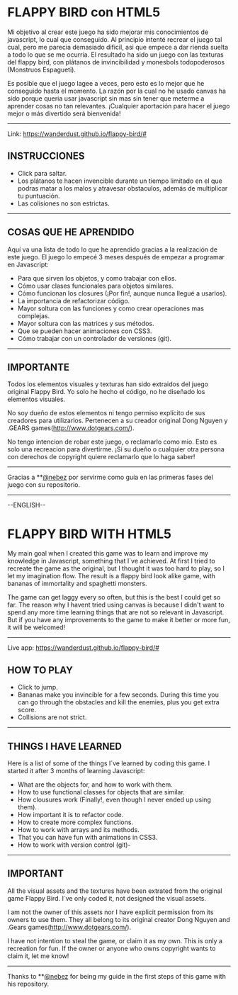 FLAPPY BIRD con HTML5
=========
Mi objetivo al crear este juego ha sido mejorar mis conocimientos de javascript, lo cual que conseguido. Al principio intenté recrear el juego tal cual, pero me parecia demasiado dificil, asi que empece a dar rienda suelta a todo lo que se me ocurría. El resultado ha sido un juego con las texturas del flappy bird, con plátanos de invincibilidad y monesbols todopoderosos (Monstruos  Espagueti). 

Es posible que el juego lagee a veces, pero esto es lo mejor que he conseguido hasta el momento. La razón por la cual no he usado canvas ha sido porque queria usar javascript sin mas sin tener que meterme a aprender cosas no tan relevantes. ¡Cualquier aportación para hacer el juego mejor o más divertido será bienvenida!

-------
Link: https://wanderdust.github.io/flappy-bird/#

INSTRUCCIONES
--------------
- Click para saltar.
- Los plátanos te hacen invencible durante un tiempo limitado en el que podras matar a los malos y atravesar obstaculos, además de multiplicar tu puntuación.
- Las colisiones no son estrictas.

-------------

COSAS QUE HE APRENDIDO
---------
Aquí va una lista de todo lo que he aprendido gracias a la realización de este juego. El juego lo empecé 3 meses después de empezar a programar en Javascript:

- Para que sirven los objetos, y como trabajar con ellos.
- Cómo usar clases funcionales para objetos similares.
- Cómo funcionan los closures (¡Por fin!, aunque nunca llegué a usarlos).
- La importancia de refactorizar código.
- Mayor soltura con las funciones y como crear operaciones mas complejas.
- Mayor soltura con las matrices y sus métodos.
- Que se pueden hacer animaciones con CSS3.
- Cómo trabajar con un controlador de versiones (git).

------

IMPORTANTE
---------
Todos los elementos visuales y texturas han sido extraidos del juego original Flappy Bird. Yo solo he hecho el código, no he diseñado los elementos visuales. 

No soy dueño de estos elementos ni tengo permiso explícito de sus creadores para utilizarlos. Pertenecen a su creador original Dong Nguyen y .GEARS games(http://www.dotgears.com/).

No tengo intencion de robar este juego, o reclamarlo como mio. Esto es solo una recreacion para divertirme. ¡Si su dueño o cualquier otra persona con derechos de copyright quiere reclamarlo que lo haga saber!

------
Gracias a **[@nebez](https://github.com/nebez/floppybird) por servirme como guía en las primeras fases del juego con su repositorio.

-----------------




--ENGLISH--


FLAPPY BIRD WITH HTML5
=====================
My main goal when I created this game was to learn and improve my knowledge in Javascript, something that I´ve achieved. At first I tried to recreate the game as the original, but I thought it was too hard to play, so I let my imagination flow. The result is a flappy bird look alike game, with bananas of immortality and spaghetti monsters. 

The game can get laggy every so often, but this is the best I could get so far. The reason why I havent tried using canvas is because I didn't want to spend any more time learning things that are not so relevant in Javascript. But if you have any improvements to the game to make it better or more fun, it will be welcomed!

----------
Live app: https://wanderdust.github.io/flappy-bird/#

HOW TO PLAY
------------
- Click to jump.
- Bananas make you invincible for a few seconds. During this time you can go through the obstacles and kill the enemies, plus you get extra score.
- Collisions are not strict.

----------------

THINGS I HAVE LEARNED
---------
Here is a list of some of the things I´ve learned by coding this game. I started it after 3 months of learning Javascript:

- What are the objects for, and how to work with them.
- How to use functional classes for objects that are similar.
- How clousures work (Finally!, even though I never ended up using them).
- How important it is to refactor code.
- How to create more complex functions.
- How to work with arrays and its methods.
- That you can have fun with animations in CSS3.
- How to work with version control (git)-

--------------

IMPORTANT
---------
All the visual assets and the textures have been extrated from the original game Flappy Bird. I´ve only coded it, not designed the visual assets. 

I am not the owner of this assets nor I have explicit permission from its owners to use them. They all belong to its original creator Dong Nguyen and .Gears games(http://www.dotgears.com/).

I have not intention to steal the game, or claim it as my own. This is only a recreation for fun. If the owner or anyone who owns copyright wants to claim it, let me know!

----------

Thanks to **[@nebez](https://github.com/nebez/floppybird) for being my guide in the first steps of this game with his repository. 
